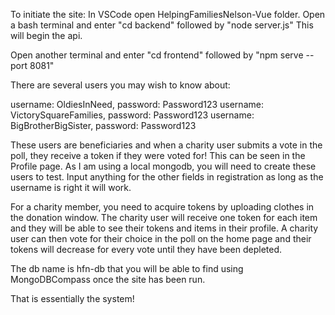 To initiate the site:
In VSCode open HelpingFamiliesNelson-Vue folder.
Open a bash terminal and enter "cd backend" followed by "node server.js"
This will begin the api.

Open another terminal and enter "cd frontend" followed by "npm serve --port 8081"

There are several users you may wish to know about:

username: OldiesInNeed, password: Password123
username: VictorySquareFamilies, password: Password123
username: BigBrotherBigSister, password: Password123

These users are beneficiaries and when a charity user submits a vote in the poll, they receive a token if they were voted for!
This can be seen in the Profile page.
As I am using a local mongodb, you will need to create these users to test. 
Input anything for the other fields in registration as long as the username is right it will work.

For a charity member, you need to acquire tokens by uploading clothes in the donation window. The charity user will receive one token for each item and they 
will be able to see their tokens and items in their profile. A charity user can then vote for their choice in the poll on the home page and their tokens will
decrease for every vote until they have been depleted.

The db name is hfn-db that you will be able to find using MongoDBCompass once the site has been run.

That is essentially the system!